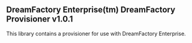 ## DreamFactory Enterprise(tm) DreamFactory Provisioner v1.0.1 
This library contains a provisioner for use with DreamFactory Enterprise.

